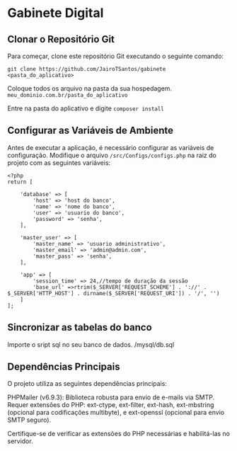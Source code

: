 # Gabinete Digital

## Clonar o Repositório Git

Para começar, clone este repositório Git executando o seguinte comando:

```
git clone https://github.com/JairoTSantos/gabinete <pasta_do_aplicativo>
```
Coloque todos os arquivo na pasta da sua hospedagem. `meu_dominio.com.br/pasta_do_aplicativo`

Entre na pasta do aplicativo e digite `composer install`

## Configurar as Variáveis de Ambiente

Antes de executar a aplicação, é necessário configurar as variáveis de configuração. Modifique o arquivo `/src/Configs/configs.php` na raiz do projeto com as seguintes variáveis:

```
<?php
return [

    'database' => [
        'host' => 'host do banco',
        'name' => 'nome do banco',
        'user' => 'usuario do banco',
        'password' => 'senha',
    ],

    'master_user' => [
        'master_name' => 'usuario administrativo',
        'master_email' => 'admin@admin.com',
        'master_pass' => 'senha',
    ],
    
    'app' => [
        'session_time' => 24,//tempo de duração da sessão
        'base_url' =>rtrim($_SERVER['REQUEST_SCHEME'] . '://' . $_SERVER['HTTP_HOST'] . dirname($_SERVER['REQUEST_URI']) . '/', '')
    ]
];

```
## Sincronizar as tabelas do banco
Importe o sript sql no seu banco de dados. /mysql/db.sql

## Dependências Principais

O projeto utiliza as seguintes dependências principais:

PHPMailer (v6.9.3): Biblioteca robusta para envio de e-mails via SMTP.
Requer extensões do PHP: ext-ctype, ext-filter, ext-hash, ext-mbstring (opcional para codificações multibyte), e ext-openssl (opcional para envio SMTP seguro).

Certifique-se de verificar as extensões do PHP necessárias e habilitá-las no servidor.